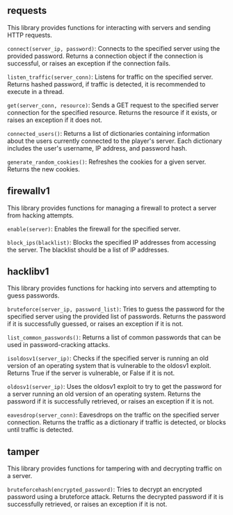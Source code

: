 ## requests

This library provides functions for interacting with servers and sending HTTP requests.

`connect(server_ip, password)`: Connects to the specified server using the provided password. Returns a connection object if the connection is successful, or raises an exception if the connection fails.

`listen_traffic(server_conn)`: Listens for traffic on the specified server. Returns hashed password, if traffic is detected, it is recommended to execute in a thread.

`get(server_conn, resource)`: Sends a GET request to the specified server connection for the specified resource. Returns the resource if it exists, or raises an exception if it does not.

`connected_users()`: Returns a list of dictionaries containing information about the users currently connected to the player's server. Each dictionary includes the user's username, IP address, and password hash.

`generate_random_cookies()`: Refreshes the cookies for a given server. Returns the new cookies.

## firewallv1

This library provides functions for managing a firewall to protect a server from hacking attempts.

`enable(server)`: Enables the firewall for the specified server.

`block_ips(blacklist)`: Blocks the specified IP addresses from accessing the server. The blacklist should be a list of IP addresses.

## hacklibv1

This library provides functions for hacking into servers and attempting to guess passwords.

`bruteforce(server_ip, password_list)`: Tries to guess the password for the specified server using the provided list of passwords. Returns the password if it is successfully guessed, or raises an exception if it is not.

`list_common_passwords()`: Returns a list of common passwords that can be used in password-cracking attacks.

`isoldosv1(server_ip)`: Checks if the specified server is running an old version of an operating system that is vulnerable to the oldosv1 exploit. Returns True if the server is vulnerable, or False if it is not.

`oldosv1(server_ip)`: Uses the oldosv1 exploit to try to get the password for a server running an old version of an operating system. Returns the password if it is successfully retrieved, or raises an exception if it is not.

`eavesdrop(server_conn)`: Eavesdrops on the traffic on the specified server connection. Returns the traffic as a dictionary if traffic is detected, or blocks until traffic is detected.

## tamper

This library provides functions for tampering with and decrypting traffic on a server.

`bruteforcehash(encrypted_password)`: Tries to decrypt an encrypted password using a bruteforce attack. Returns the decrypted password if it is successfully retrieved, or raises an exception if it is not.
